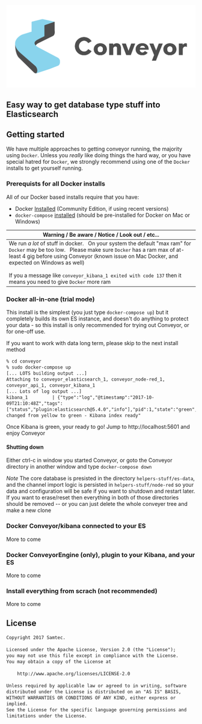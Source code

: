 ![conveyor logo](./docs/img/conveyor-logo.png)

## Easy way to get database type stuff into Elasticsearch

## Getting started

We have multiple approaches to getting conveyor running, the majority using `Docker`.   Unless you _really_ like doing things the hard way, or you have special hatred for `Docker`, we strongly recommend using one of the `Docker` installs to get yourself running.

### Prerequists for all Docker installs

All of our Docker based installs require that you have:

* Docker [Installed](https://docs.docker.com/engine/installation/) (Community Edition, if using recent versions)
* `docker-compose` [installed](https://docs.docker.com/compose/install/) (should be pre-installed for Docker on Mac or Windows)

| Warning  /  Be aware  /  Notice  /  Look out  / etc... |
|--------------------------------------------------------|
| We run _a lot_ of stuff in docker.   On your system the default "max ram" for `Docker` may be too low.   Please make sure `Docker` has a ram max of at-least 4 gig before using Conveyor (known issue on Mac Docker, and expected on Windows as well) <br> <br> If you a message like `conveyor_kibana_1 exited with code 137` then it means you need to give `Docker` more ram|

### Docker all-in-one (trial mode)
This install is the simplest (you just type `docker-compose up`) but it completely builds its own ES instance, and doesn't do anything to protect your data - so this install is only recommended for trying out Conveyor, or for one-off use.

If you want to work with data long term, please skip to the next install method

```
% cd conveyor
% sudo docker-compose up
[... LOTS building output ...]
Attaching to conveyor_elasticsearch_1, conveyor_node-red_1, conveyor_api_1, conveyor_kibana_1
[... Lots of log output ...]
kibana_1         | {"type":"log","@timestamp":"2017-10-09T21:10:48Z","tags":["status","plugin:elasticsearch@5.4.0","info"],"pid":1,"state":"green","message":"Status changed from yellow to green - Kibana index ready"
```

Once Kibana is green, your ready to go! 
Jump to http://localhost:5601 and enjoy Conveyor

#### Shutting down
Either ctrl-c in window you started Conveyor, or goto the Conveyor directory in another window and type ```docker-compose down```

*Note* The core database is presisted in the directory `helpers-stuff/es-data`, and the channel import logic is persisted in `helpers-stuff/node-red` so your data and configuration will be safe if you want to shutdown and restart later.   If you want to erase/reset then everything in both of those directories should be removed -- or you can just delete the whole conveyer tree and make a new clone

### Docker Conveyor/kibana connected to your ES

More to come

### Docker ConveyorEngine (only), plugin to your Kibana, and your ES

More to come

### Install everything from scrach (not recommended)

More to come

## License
```
Copyright 2017 Samtec.

Licensed under the Apache License, Version 2.0 (the "License");
you may not use this file except in compliance with the License.
You may obtain a copy of the License at

    http://www.apache.org/licenses/LICENSE-2.0

Unless required by applicable law or agreed to in writing, software
distributed under the License is distributed on an "AS IS" BASIS,
WITHOUT WARRANTIES OR CONDITIONS OF ANY KIND, either express or implied.
See the License for the specific language governing permissions and
limitations under the License.
```

